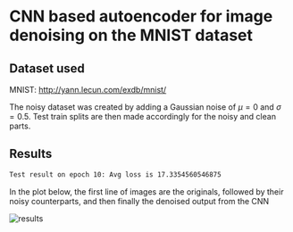 # CNN based autoencoder for image denoising on the MNIST dataset

## Dataset used 
MNIST: http://yann.lecun.com/exdb/mnist/

The noisy dataset was created by adding a Gaussian noise of $\mu = 0$ and $\sigma = 0.5$. Test train splits are then made accordingly for the noisy and clean parts.

## Results
```bash
Test result on epoch 10: Avg loss is 17.3354560546875
```

In the plot below, the first line of images are the originals, followed by their noisy counterparts, and then finally the denoised output from the CNN

![results](https://user-images.githubusercontent.com/68025565/184027450-b3ac6963-9ff8-4868-8cc9-05a618b09971.png)


